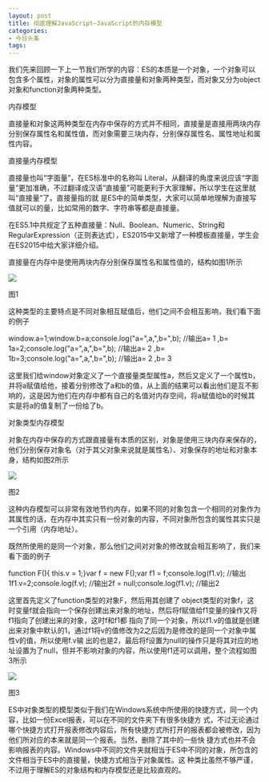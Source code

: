 ```yaml
---
layout: post
title: 彻底理解JavaScript—JavaScript的内存模型
categories:
- 今日头条
tags:
---
```

我们先来回顾一下上一节我们所学的内容：ES的本质是一个对象，一个对象可以包含多个属性，对象的属性可以分为直接量和对象两种类型，而对象又分为object对象和function对象两种类型。

内存模型

直接量和对象这两种类型在内存中保存的方式并不相同，直接量是直接用两块内存分别保存属性名和属性值，而对象需要三块内存，分别保存属性名、属性地址和属性内容。

直接量内存模型

直接量也叫“字面量”，在ES标准中的名称叫
Literal，从翻译的角度来说应该“字面量”更加准确，不过翻译成汉语“直接量”可能更利于大家理解，所以学生在这里就叫“直接量”了。直接量指的就
是ES中的简单类型，大家可以简单地理解为直接写值就可以的量，比如常用的数字、字符串等都是直接量。

在ES5.1中共规定了五种直接量：Null、Boolean、Numeric、String和RegularExpression（正则表达式），ES2015中又新增了一种模板直接量，学生会在ES2015中给大家详细介绍。

直接量在内存中是使用两块内存分别保存属性名和属性值的，结构如图1所示

![](http://p1.pstatp.com/large/ce000a8f58d7bfd002)

图1

这种类型的主要特点是不同对象相互赋值后，他们之间不会相互影响，我们看下面的例子

window.a=1;window.b=a;console.log("a=",a,",b=",b); //输出a= 1 ,b= 1a=2;console.log("a=",a,",b=",b); //输出a= 2 ,b= 1b=3;console.log("a=",a,",b=",b); //输出a= 2 ,b= 3

这里我们给window对象定义了一个直接量类型属性a，然后又定义了一个属性b，并将a赋值给他，接着分别修改了a和b的值，从上面的结果可以看出他们是互不影响的，这是因为他们在内存中都有自己的名值对内存空间，将a赋值给b的时候其实是将a的值复制了一份给了b。

对象类型内存模型

对象在内存中保存的方式跟直接量有本质的区别，对象是使用三块内存来保存的，他们分别保存对象名（对于其父对象来说就是属性名）、对象保存的地址和对象本身，结构如图2所示

![](http://p3.pstatp.com/large/109000300d4d7ba5d86)

图2

这种内存模型可以非常有效地节约内存，如果不同的对象包含一个相同的对象作为其属性的话，在内存中其实只有一份对象的内容，不同对象所包含的属性其实只是一个引用（内存地址）。

既然所使用的是同一个对象，那么他们之间对对象的修改就会相互影响了，我们来看下面的例子

function F(){  this.v = 1;}var f = new F();var f1 = f;console.log(f1.v); //输出1f1.v=2;console.log(f.v); //输出2f = null;console.log(f1.v); //输出2

这里首先定义了function类型的对象F，然后用其创建了
object类型的对象f，这时变量f就会指向一个保存创建出来对象的地址，然后将f赋值给f1变量的操作又将f1指向了创建出来的对象，这时f和f1都
指向了同一个对象，所以f1.v的值就是创建出来对象中默认的1，通过f1将v的值修改为2之后因为是修改的是同一个对象中属性v的值，所以使用f.v输
出的也是2，最后将f设置为null的操作只是将其对应的地址设置为了null，但并不影响对象的内容，所以使用f1还可以调用，整个流程如图3所示

![](http://p3.pstatp.com/large/ce000a8f7d9f05073d)

图3

ES中对象类型的模型类似于我们在Windows系统中所使用的快捷方式，同一个内容，比如一份Excel报表，可以在不同的文件夹下有很多快捷方
式，不过无论通过哪个快捷方式打开报表修改内容后，所有快捷方式所打开的报表都会被修改，因为他们所对应的本来就是同一个报表。当然，删除了其中的一些快
捷方式也并不会影响报表的内容。Windows中不同的文件夹就相当于ES中不同的对象，所包含的文件相当于ES中的直接量，快捷方式相当于对象属性。这
种类比虽然不够严谨，不过用于理解ES的对象结构和内存模型还是比较直观的。
